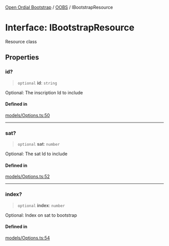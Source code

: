 [Open Ordial Bootstrap](../../README.md) / [OOBS](../README.md) / IBootstrapResource

# Interface: IBootstrapResource

Resource class

## Properties

### id?

> `optional` **id**: `string`

Optional: The inscription Id to include

#### Defined in

[models/Options.ts:50](https://github.com/open-ordinal/open-ordinal-bootstrap/blob/d3621aa1474c237b39fe1304beee1193159db00e/src/models/Options.ts#L50)

***

### sat?

> `optional` **sat**: `number`

Optional: The sat Id to include

#### Defined in

[models/Options.ts:52](https://github.com/open-ordinal/open-ordinal-bootstrap/blob/d3621aa1474c237b39fe1304beee1193159db00e/src/models/Options.ts#L52)

***

### index?

> `optional` **index**: `number`

Optional: Index on sat to bootstrap

#### Defined in

[models/Options.ts:54](https://github.com/open-ordinal/open-ordinal-bootstrap/blob/d3621aa1474c237b39fe1304beee1193159db00e/src/models/Options.ts#L54)

